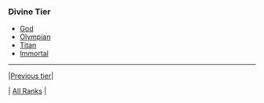 ### Divine Tier
- [God](./01-god.md)
- [Olympian](./02-olympian.md)
- [Titan](./03-titan.md)
- [Immortal](./04-immortal.md)

---

|[Previous tier](../mythic-tier/README.md)|

| [All Ranks](../README.md) |